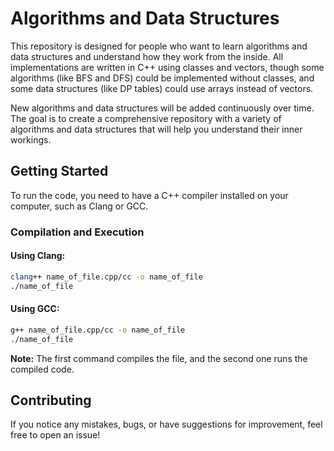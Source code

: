 # Algorithms and Data Structures

This repository is designed for people who want to learn algorithms and data structures and understand how they work from the inside. All implementations are written in C++ using classes and vectors, though some algorithms (like BFS and DFS) could be implemented without classes, and some data structures (like DP tables) could use arrays instead of vectors.

New algorithms and data structures will be added continuously over time. The goal is to create a comprehensive repository with a variety of algorithms and data structures that will help you understand their inner workings.

## Getting Started

To run the code, you need to have a C++ compiler installed on your computer, such as Clang or GCC.

### Compilation and Execution

#### Using Clang:

```bash
clang++ name_of_file.cpp/cc -o name_of_file
./name_of_file
```

#### Using GCC:

```bash
g++ name_of_file.cpp/cc -o name_of_file
./name_of_file
```

**Note:** The first command compiles the file, and the second one runs the compiled code.

## Contributing

If you notice any mistakes, bugs, or have suggestions for improvement, feel free to open an issue!
